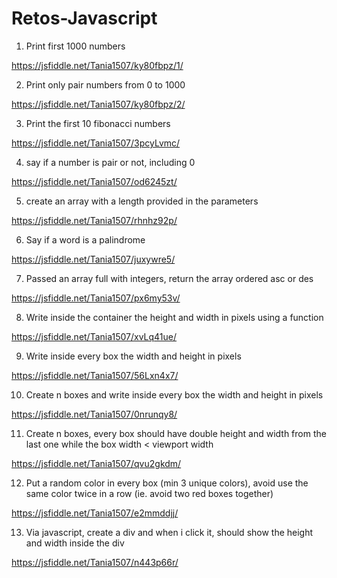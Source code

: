 # Retos-Javascript
1. Print first 1000 numbers

https://jsfiddle.net/Tania1507/ky80fbpz/1/

2. Print only pair numbers from 0 to 1000

https://jsfiddle.net/Tania1507/ky80fbpz/2/

3. Print the first 10 fibonacci numbers

https://jsfiddle.net/Tania1507/3pcyLvmc/

4. say if a number is pair or not, including 0

https://jsfiddle.net/Tania1507/od6245zt/

5. create an array with a length provided in the parameters

https://jsfiddle.net/Tania1507/rhnhz92p/

6. Say if a word is a palindrome

https://jsfiddle.net/Tania1507/juxywre5/

7. Passed an array full with integers, return the array ordered asc or des

https://jsfiddle.net/Tania1507/px6my53v/

8. Write inside the container the height and width in pixels using a function

https://jsfiddle.net/Tania1507/xvLq41ue/

9. Write inside every box the width and height in pixels

https://jsfiddle.net/Tania1507/56Lxn4x7/

10. Create n boxes and write inside every box the width and height in pixels

https://jsfiddle.net/Tania1507/0nrunqy8/

11. Create n boxes, every box should have double height and width from the last one while the box width < viewport width

https://jsfiddle.net/Tania1507/qvu2gkdm/

12. Put a random color in every box (min 3 unique colors), avoid use the same color twice in a row (ie. avoid two red boxes together)

https://jsfiddle.net/Tania1507/e2mmddjj/

13. Via javascript, create a div and when i click it, should show the height and width inside the div

https://jsfiddle.net/Tania1507/n443p66r/
